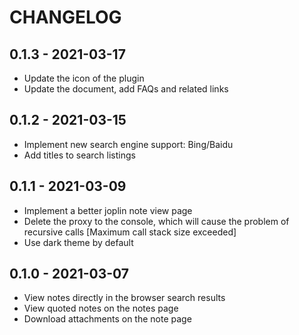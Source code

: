 # CHANGELOG

## 0.1.3 - 2021-03-17

- Update the icon of the plugin
- Update the document, add FAQs and related links

## 0.1.2 - 2021-03-15

- Implement new search engine support: Bing/Baidu
- Add titles to search listings

## 0.1.1 - 2021-03-09

- Implement a better joplin note view page
- Delete the proxy to the console, which will cause the problem of recursive calls [Maximum call stack size exceeded]
- Use dark theme by default

## 0.1.0 - 2021-03-07

- View notes directly in the browser search results
- View quoted notes on the notes page
- Download attachments on the note page
